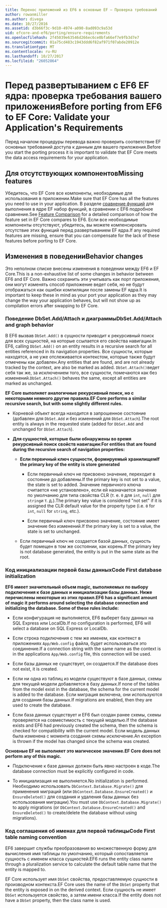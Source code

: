 ```yaml
---
title: Перенос приложений из EF6 в основные EF – Проверка требований
author: rowanmiller
ms.author: divega
ms.date: 10/27/2016
ms.assetid: d3b66f3c-9d10-4974-a090-8ad093c9a53d
uid: efcore-and-ef6/porting/ensure-requirements
ms.openlocfilehash: 2f45039e63546d266ec6ce0bfa66ef7e9fb3d7e7
ms.sourcegitcommit: 01a75cd483c1943ddd6f82af971f07abde20912e
ms.translationtype: MT
ms.contentlocale: ru-RU
ms.lasthandoff: 10/27/2017
ms.locfileid: "26052864"
---
```

# <a name="before-porting-from-ef6-to-ef-core-validate-your-applications-requirements"></a><span data-ttu-id="3cf2d-102">Перед развертыванием с EF6 EF ядра: проверка требования вашего приложения</span><span class="sxs-lookup"><span data-stu-id="3cf2d-102">Before porting from EF6 to EF Core: Validate your Application's Requirements</span></span>

<span data-ttu-id="3cf2d-103">Перед началом процедуры перевода важно проверить соответствие EF основных требований доступа к данным для вашего приложения.</span><span class="sxs-lookup"><span data-stu-id="3cf2d-103">Before you start the porting process it is important to validate that EF Core meets the data access requirements for your application.</span></span>

## <a name="missing-features"></a><span data-ttu-id="3cf2d-104">Для отсутствующих компонентов</span><span class="sxs-lookup"><span data-stu-id="3cf2d-104">Missing features</span></span>

<span data-ttu-id="3cf2d-105">Убедитесь, что EF Core все компоненты, необходимые для использования в приложении.</span><span class="sxs-lookup"><span data-stu-id="3cf2d-105">Make sure that EF Core has all the features you need to use in your application.</span></span> <span data-ttu-id="3cf2d-106">В разделе [сравнение функций](../features.md) для выполнения в ядре EF набор функций, в сравнении с EF6 подробное сравнение.</span><span class="sxs-lookup"><span data-stu-id="3cf2d-106">See [Feature Comparison](../features.md) for a detailed comparison of how the feature set in EF Core compares to EF6.</span></span> <span data-ttu-id="3cf2d-107">Если все необходимые компоненты отсутствуют, убедитесь, вы можете компенсировать отсутствие этих функций перед развертыванием EF ядра.</span><span class="sxs-lookup"><span data-stu-id="3cf2d-107">If any required features are missing, ensure that you can compensate for the lack of these features before porting to EF Core.</span></span>

## <a name="behavior-changes"></a><span data-ttu-id="3cf2d-108">Изменения в поведении</span><span class="sxs-lookup"><span data-stu-id="3cf2d-108">Behavior changes</span></span>

<span data-ttu-id="3cf2d-109">Это неполном списке внесены изменения в поведении между EF6 и EF Core.</span><span class="sxs-lookup"><span data-stu-id="3cf2d-109">This is a non-exhaustive list of some changes in behavior between EF6 and EF Core.</span></span> <span data-ttu-id="3cf2d-110">Важно сохранить эти учитывать как порт приложения, они могут изменять способ приложение ведет себя, но не будут отображаться как ошибки компиляции после замены EF ядра.</span><span class="sxs-lookup"><span data-stu-id="3cf2d-110">It is important to keep these in mind as your port your application as they may change the way your application behaves, but will not show up as compilation errors after swapping to EF Core.</span></span>

### <a name="dbsetaddattach-and-graph-behavior"></a><span data-ttu-id="3cf2d-111">Поведение DbSet.Add/Attach и диаграммы</span><span class="sxs-lookup"><span data-stu-id="3cf2d-111">DbSet.Add/Attach and graph behavior</span></span>

<span data-ttu-id="3cf2d-112">В EF6 вызвав `DbSet.Add()` в сущности приводит к рекурсивный поиск для всех сущностей, на которые ссылается его свойства навигации.</span><span class="sxs-lookup"><span data-stu-id="3cf2d-112">In EF6, calling `DbSet.Add()` on an entity results in a recursive search for all entities referenced in its navigation properties.</span></span> <span data-ttu-id="3cf2d-113">Все сущности, которые находятся, а не уже отслеживается контекстом, которые также будут отмечены как добавлен.</span><span class="sxs-lookup"><span data-stu-id="3cf2d-113">Any entities that are found, and are not already tracked by the context, are also be marked as added.</span></span> <span data-ttu-id="3cf2d-114">`DbSet.Attach()`ведет себя так же, за исключением того, все сущности, помечаются как без изменений.</span><span class="sxs-lookup"><span data-stu-id="3cf2d-114">`DbSet.Attach()` behaves the same, except all entities are marked as unchanged.</span></span>

<span data-ttu-id="3cf2d-115">**EF Core выполняет аналогичные рекурсивный поиск, но с некоторыми немного другие правила.**</span><span class="sxs-lookup"><span data-stu-id="3cf2d-115">**EF Core performs a similar recursive search, but with some slightly different rules.**</span></span>

*  <span data-ttu-id="3cf2d-116">Корневой объект всегда находится в запрошенное состояние (добавлен для `DbSet.Add` и без изменений для `DbSet.Attach`).</span><span class="sxs-lookup"><span data-stu-id="3cf2d-116">The root entity is always in the requested state (added for `DbSet.Add` and unchanged for `DbSet.Attach`).</span></span>

*  <span data-ttu-id="3cf2d-117">**Для сущностей, которые были обнаружены во время рекурсивный поиск свойств навигации:**</span><span class="sxs-lookup"><span data-stu-id="3cf2d-117">**For entities that are found during the recursive search of navigation properties:**</span></span>

    *  <span data-ttu-id="3cf2d-118">**Если первичный ключ сущности, формируемый хранилищем**</span><span class="sxs-lookup"><span data-stu-id="3cf2d-118">**If the primary key of the entity is store generated**</span></span>

        * <span data-ttu-id="3cf2d-119">Если первичный ключ не присвоено значение, переходит в состояние до добавлены.</span><span class="sxs-lookup"><span data-stu-id="3cf2d-119">If the primary key is not set to a value, the state is set to added.</span></span> <span data-ttu-id="3cf2d-120">Значение первичного ключа считается «не установлено», если ей назначается значение по умолчанию для типа свойства CLR (т. е. `0` для `int`, `null` для `string`и т. д.).</span><span class="sxs-lookup"><span data-stu-id="3cf2d-120">The primary key value is considered "not set" if it is assigned the CLR default value for the property type (i.e. `0` for `int`, `null` for `string`, etc.).</span></span>

        * <span data-ttu-id="3cf2d-121">Если первичный ключ присвоено значение, состояние имеет значение без изменений.</span><span class="sxs-lookup"><span data-stu-id="3cf2d-121">If the primary key is set to a value, the state is set to unchanged.</span></span>

    *  <span data-ttu-id="3cf2d-122">Если первичный ключ не создается базой данных, сущность будет помещен в том же состоянии, как корень.</span><span class="sxs-lookup"><span data-stu-id="3cf2d-122">If the primary key is not database generated, the entity is put in the same state as the root.</span></span>

### <a name="code-first-database-initialization"></a><span data-ttu-id="3cf2d-123">Код инициализации первой базы данных</span><span class="sxs-lookup"><span data-stu-id="3cf2d-123">Code First database initialization</span></span>

<span data-ttu-id="3cf2d-124">**EF6 имеет значительный объем magic, выполняемых по выбору подключения к базе данных и инициализации базы данных. Ниже перечислены некоторые из этих правил.**</span><span class="sxs-lookup"><span data-stu-id="3cf2d-124">**EF6 has a significant amount of magic it performs around selecting the database connection and initializing the database. Some of these rules include:**</span></span>

* <span data-ttu-id="3cf2d-125">Если конфигурация не выполняется, EF6 выберет базу данных на SQL Express или LocalDb.</span><span class="sxs-lookup"><span data-stu-id="3cf2d-125">If no configuration is performed, EF6 will select a database on SQL Express or LocalDb.</span></span>

* <span data-ttu-id="3cf2d-126">Если строка подключения с тем же именем, как контекст в приложениях `App/Web.config` файла, будет использоваться это соединение.</span><span class="sxs-lookup"><span data-stu-id="3cf2d-126">If a connection string with the same name as the context is in the applications `App/Web.config` file, this connection will be used.</span></span>

* <span data-ttu-id="3cf2d-127">Если базы данных не существует, он создается.</span><span class="sxs-lookup"><span data-stu-id="3cf2d-127">If the database does not exist, it is created.</span></span>

* <span data-ttu-id="3cf2d-128">Если ни одна из таблиц из модели существуют в базе данных, схемы для текущей модели добавляется в базу данных.</span><span class="sxs-lookup"><span data-stu-id="3cf2d-128">If none of the tables from the model exist in the database, the schema for the current model is added to the database.</span></span> <span data-ttu-id="3cf2d-129">Если миграция включена, они используются для создания базы данных.</span><span class="sxs-lookup"><span data-stu-id="3cf2d-129">If migrations are enabled, then they are used to create the database.</span></span>

* <span data-ttu-id="3cf2d-130">Если база данных существует и EF6 был создан ранее схемы, схемы проверяется на совместимость с текущей моделью.</span><span class="sxs-lookup"><span data-stu-id="3cf2d-130">If the database exists and EF6 had previously created the schema, then the schema is checked for compatibility with the current model.</span></span> <span data-ttu-id="3cf2d-131">Если модель данных была изменена с момента создания схемы исключение.</span><span class="sxs-lookup"><span data-stu-id="3cf2d-131">An exception is thrown if the model has changed since the schema was created.</span></span>

<span data-ttu-id="3cf2d-132">**Основные EF не выполняет это магическое значение.**</span><span class="sxs-lookup"><span data-stu-id="3cf2d-132">**EF Core does not perform any of this magic.**</span></span>

* <span data-ttu-id="3cf2d-133">Подключение к базе данных должен быть явно настроен в коде.</span><span class="sxs-lookup"><span data-stu-id="3cf2d-133">The database connection must be explicitly configured in code.</span></span>

* <span data-ttu-id="3cf2d-134">То инициализация не выполняется.</span><span class="sxs-lookup"><span data-stu-id="3cf2d-134">No initialization is performed.</span></span> <span data-ttu-id="3cf2d-135">Необходимо использовать `DbContext.Database.Migrate()` для применения миграций (или `DbContext.Database.EnsureCreated()` и `EnsureDeleted()` для создания и удаления базы данных без использования миграции).</span><span class="sxs-lookup"><span data-stu-id="3cf2d-135">You must use `DbContext.Database.Migrate()` to apply migrations (or `DbContext.Database.EnsureCreated()` and `EnsureDeleted()` to create/delete the database without using migrations).</span></span>

### <a name="code-first-table-naming-convention"></a><span data-ttu-id="3cf2d-136">Код соглашения об именах для первой таблицы</span><span class="sxs-lookup"><span data-stu-id="3cf2d-136">Code First table naming convention</span></span>

<span data-ttu-id="3cf2d-137">EF6 завершит службы преобразования во множественную форму для вычисления имя таблицы по умолчанию, который сопоставляется сущность с именем класса сущностей.</span><span class="sxs-lookup"><span data-stu-id="3cf2d-137">EF6 runs the entity class name through a pluralization service to calculate the default table name that the entity is mapped to.</span></span>

<span data-ttu-id="3cf2d-138">EF Core использует имя `DbSet` свойства, предоставляемую сущности в производном контекста.</span><span class="sxs-lookup"><span data-stu-id="3cf2d-138">EF Core uses the name of the `DbSet` property that the entity is exposed in on the derived context.</span></span> <span data-ttu-id="3cf2d-139">Если сущность не имеет `DbSet` используется свойство, а затем имени класса.</span><span class="sxs-lookup"><span data-stu-id="3cf2d-139">If the entity does not have a `DbSet` property, then the class name is used.</span></span>
